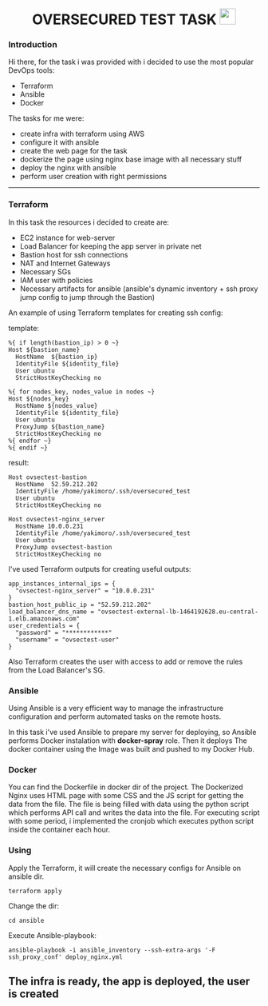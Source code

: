 <h1 align="center">OVERSECURED TEST TASK</a> 
<img src="https://github.com/blackcater/blackcater/raw/main/images/Hi.gif" height="32"/></h1>

### Introduction
Hi there, for the task i was provided with i decided to use the most popular DevOps tools:
- Terraform
- Ansible
- Docker

The tasks for me were:
  - create infra with terraform using AWS
  - configure it with ansible
  - create the web page for the task
  - dockerize the page using nginx base image with all necessary stuff
  - deploy the nginx with ansible
  - perform user creation with right permissions


  
---


### Terraform

In this task the resources i decided to create are:
  - EC2 instance for web-server
  - Load Balancer for keeping the app server in private net
  - Bastion host for ssh connections
  - NAT and Internet Gateways
  - Necessary SGs
  - IAM user with policies
  - Necessary artifacts for ansible (ansible's dynamic inventory + ssh proxy jump config to jump through the Bastion)

An example of using Terraform templates for creating ssh config:

template:
```
%{ if length(bastion_ip) > 0 ~}
Host ${bastion_name}
  HostName  ${bastion_ip}
  IdentityFile ${identity_file}
  User ubuntu
  StrictHostKeyChecking no

%{ for nodes_key, nodes_value in nodes ~}
Host ${nodes_key}
  HostName ${nodes_value}
  IdentityFile ${identity_file}
  User ubuntu
  ProxyJump ${bastion_name}
  StrictHostKeyChecking no
%{ endfor ~}
%{ endif ~}
```

result:
```
Host ovsectest-bastion
  HostName  52.59.212.202
  IdentityFile /home/yakimoro/.ssh/oversecured_test
  User ubuntu
  StrictHostKeyChecking no

Host ovsectest-nginx_server
  HostName 10.0.0.231
  IdentityFile /home/yakimoro/.ssh/oversecured_test
  User ubuntu
  ProxyJump ovsectest-bastion
  StrictHostKeyChecking no
```
I've used Terraform outputs for creating useful outputs:
```
app_instances_internal_ips = {
  "ovsectest-nginx_server" = "10.0.0.231"
}
bastion_host_public_ip = "52.59.212.202"
load_balancer_dns_name = "ovsectest-external-lb-1464192628.eu-central-1.elb.amazonaws.com"
user_credentials = {
  "password" = "************"
  "username" = "ovsectest-user"
}
```

Also Terraform creates the user with access to add or remove the rules from the Load Balancer's SG.

### Ansible

Using Ansible is a very efficient way to manage the infrastructure configuration and perform automated tasks on the remote hosts.

In this task i've used Ansible to prepare my server for deploying, so Ansible performs Docker instalation with __docker-spray__ role. Then it deploys The docker container using the Image was built and pushed to my Docker Hub.

### Docker 

You can find the Dockerfile in docker dir of the project.
The Dockerized Nginx uses HTML page with some CSS and the JS script for getting the data from the file.
The file is being filled with data using the python script which performs API call and writes the data into the file.
For executing script with some period, i implemented the cronjob which executes python script inside the container each hour.


### Using

Apply the Terraform, it will create the necessary configs for Ansible on ansible dir.

```
terraform apply
```
Change the dir:
```
cd ansible
```

Execute Ansible-playbook:
```
ansible-playbook -i ansible_inventory --ssh-extra-args '-F ssh_proxy_conf' deploy_nginx.yml
```

 The infra is ready, the app is deployed, the user is created
---




































